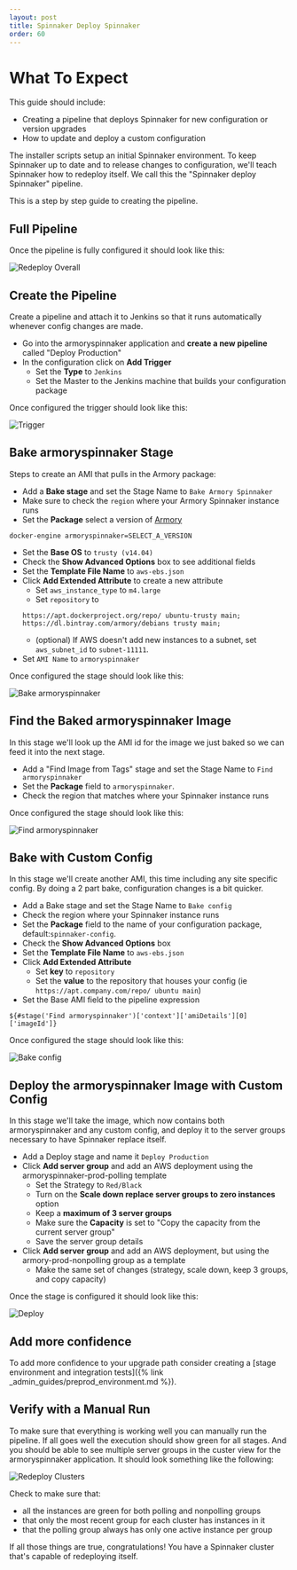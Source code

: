 ```yaml
---
layout: post
title: Spinnaker Deploy Spinnaker
order: 60
---
```



# What To Expect
This guide should include:
- Creating a pipeline that deploys Spinnaker for new configuration or version upgrades
- How to update and deploy a custom configuration

The installer scripts setup an initial Spinnaker environment. To keep Spinnaker up to date and to release changes to configuration, we'll teach Spinnaker how to redeploy itself. We call this the "Spinnaker deploy Spinnaker" pipeline.

This is a step by step guide to creating the pipeline.



## Full Pipeline

Once the pipeline is fully configured it should look like this:

![Redeploy Overall](/assets/images/redeploy-overall.png)



## Create the Pipeline

Create a pipeline and attach it to Jenkins so that it runs automatically whenever config changes are made.

- Go into the armoryspinnaker application and **create a new pipeline** called "Deploy Production"
- In the configuration click on **Add Trigger**
  - Set the **Type** to `Jenkins`
  - Set the Master to the Jenkins machine that builds your configuration package

Once configured the trigger should look like this:

![Trigger](/assets/images/redeploy-trigger.png)



## Bake armoryspinnaker Stage

Steps to create an AMI that pulls in the Armory package:

- Add a **Bake stage** and set the Stage Name to `Bake Armory Spinnaker`
- Make sure to check the `region` where your Armory Spinnaker instance runs
- Set the **Package** select a version of [Armory](https://docs.armory.io/release-notes/)
```
docker-engine armoryspinnaker=SELECT_A_VERSION
```
- Set the **Base OS** to `trusty (v14.04)`
- Check the **Show Advanced Options** box to see additional fields
- Set the **Template File Name** to `aws-ebs.json`
- Click **Add Extended Attribute** to create a new attribute
  - Set `aws_instance_type` to `m4.large`
  - Set `repository` to
  ```
  https://apt.dockerproject.org/repo/ ubuntu-trusty main; https://dl.bintray.com/armory/debians trusty main;
  ```
  - (optional) If AWS doesn't add new instances to a subnet, set `aws_subnet_id` to `subnet-11111`.
- Set `AMI Name` to `armoryspinnaker`

Once configured the stage should look like this:

![Bake armoryspinnaker](https://cl.ly/1J2b0t3u1i2V/Image%202017-12-26%20at%2011.22.55%20AM.png)



## Find the Baked armoryspinnaker Image

In this stage we'll look up the AMI id for the image we just baked so we can feed it into the next stage.

- Add a "Find Image from Tags" stage and set the Stage Name to `Find armoryspinnaker`
- Set the **Package** field to `armoryspinnaker`.
- Check the region that matches where your Spinnaker instance runs

Once configured the stage should look like this:

![Find armoryspinnaker](/assets/images/redeploy-find-armoryspinnaker.png)



## Bake with Custom Config

In this stage we'll create another AMI, this time including any site specific config. By doing a 2 part bake, configuration changes is a bit quicker. 

- Add a Bake stage and set the Stage Name to `Bake config`
- Check the region where your Spinnaker instance runs
- Set the **Package** field to the name of your configuration package, default:`spinnaker-config`.
- Check the **Show Advanced Options** box
- Set the **Template File Name** to `aws-ebs.json`
- Click **Add Extended Attribute**
  - Set **key** to `repository`
  - Set the **value** to the repository that houses your config (ie `https://apt.company.com/repo/ ubuntu main`)
- Set the Base AMI field to the pipeline expression
```
${#stage('Find armoryspinnaker')['context']['amiDetails'][0]['imageId']}
```

Once configured the stage should look like this:

![Bake config](/assets/images/redeploy-bake-config.png)



## Deploy the armoryspinnaker Image with Custom Config

In this stage we'll take the image, which now contains both armoryspinnaker and any custom config, and deploy it to the server groups necessary to have Spinnaker replace itself.

- Add a Deploy stage and name it `Deploy Production`
- Click **Add server group** and add an AWS deployment using the armoryspinnaker-prod-polling template
  - Set the Strategy to `Red/Black`
  - Turn on the **Scale down replace server groups to zero instances** option
  - Keep a **maximum of 3 server groups**
  - Make sure the **Capacity** is set to "Copy the capacity from the current server group"
  - Save the server group details
- Click **Add server group** and add an AWS deployment, but using the armory-prod-nonpolling group as a template
  - Make the same set of changes (strategy, scale down, keep 3 groups, and copy capacity)

Once the stage is configured it should look like this:

![Deploy](/assets/images/redeploy-deploy.png)


## Add more confidence
To add more confidence to your upgrade path consider creating
a [stage environment and integration tests]({% link _admin_guides/preprod_environment.md %}).


## Verify with a Manual Run

To make sure that everything is working well you can manually run the pipeline. If all goes well the execution should show green for all stages. And you should be able to see multiple server groups in the custer view for the armoryspinnaker application. It should look something like the following:

![Redeploy Clusters](/assets/images/redeploy-clusters.png)

Check to make sure that:

- all the instances are green for both polling and nonpolling groups
- that only the most recent group for each cluster has instances in it
- that the polling group always has only one active instance per group

If all those things are true, congratulations! You have a Spinnaker cluster that's capable of redeploying itself.
